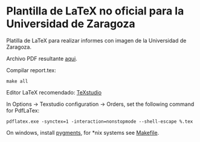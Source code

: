 # Plantilla de LaTeX no oficial para la Universidad de Zaragoza

Platilla de LaTeX para realizar informes con imagen de la Universidad de Zaragoza.

Archivo PDF resultante [aqui](report.pdf).

Compilar report.tex:

```
make all
``` 

Editor LaTeX recomendado: [TeXstudio](https://www.texstudio.org/)

In Options -> Texstudio configuration -> Orders, set the following command for PdfLaTex:

```
pdflatex.exe -synctex=1 -interaction=nonstopmode --shell-escape %.tex
```

On windows, install 
[pygments](https://tex.stackexchange.com/questions/369600/how-to-install-pygments-on-windows-7), for *nix systems see [Makefile](Makefile).
